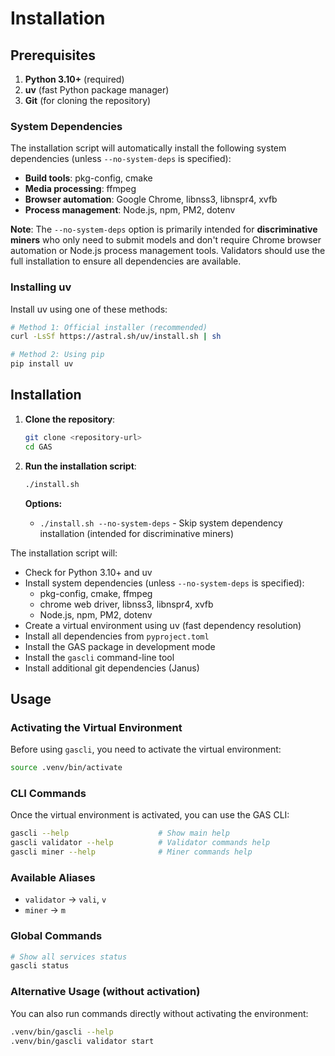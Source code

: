# Installation

## Prerequisites

1. **Python 3.10+** (required)
2. **uv** (fast Python package manager)
3. **Git** (for cloning the repository)

### System Dependencies

The installation script will automatically install the following system dependencies (unless `--no-system-deps` is specified):

- **Build tools**: pkg-config, cmake
- **Media processing**: ffmpeg
- **Browser automation**: Google Chrome, libnss3, libnspr4, xvfb
- **Process management**: Node.js, npm, PM2, dotenv

**Note**: The `--no-system-deps` option is primarily intended for **discriminative miners** who only need to submit models and don't require Chrome browser automation or Node.js process management tools. Validators should use the full installation to ensure all dependencies are available.

### Installing uv

Install uv using one of these methods:

```bash
# Method 1: Official installer (recommended)
curl -LsSf https://astral.sh/uv/install.sh | sh

# Method 2: Using pip
pip install uv
```

## Installation

1. **Clone the repository**:
   ```bash
   git clone <repository-url>
   cd GAS
   ```

2. **Run the installation script**:
   ```bash
   ./install.sh
   ```

   **Options:**
   - `./install.sh --no-system-deps` - Skip system dependency installation (intended for discriminative miners)

The installation script will:
- Check for Python 3.10+ and uv
- Install system dependencies (unless `--no-system-deps` is specified):
  - pkg-config, cmake, ffmpeg
  - chrome web driver, libnss3, libnspr4, xvfb
  - Node.js, npm, PM2, dotenv
- Create a virtual environment using uv (fast dependency resolution)
- Install all dependencies from `pyproject.toml`
- Install the GAS package in development mode
- Install the `gascli` command-line tool
- Install additional git dependencies (Janus)

## Usage

### Activating the Virtual Environment

Before using `gascli`, you need to activate the virtual environment:

```bash
source .venv/bin/activate
```

### CLI Commands

Once the virtual environment is activated, you can use the GAS CLI:

```bash
gascli --help                    # Show main help
gascli validator --help          # Validator commands help
gascli miner --help              # Miner commands help
```

### Available Aliases

- `validator` → `vali`, `v`
- `miner` → `m`

### Global Commands

```bash
# Show all services status
gascli status
```

### Alternative Usage (without activation)

You can also run commands directly without activating the environment:

```bash
.venv/bin/gascli --help
.venv/bin/gascli validator start
``` 